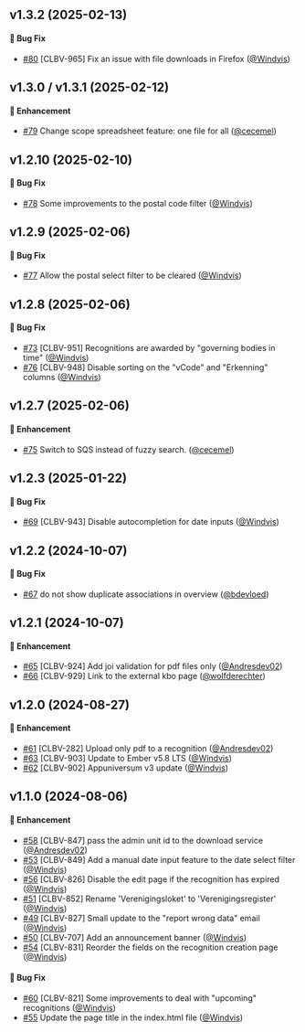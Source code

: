 ## v1.3.2 (2025-02-13)

#### :bug: Bug Fix
* [#80](https://github.com/lblod/frontend-verenigingen-loket/pull/80) [CLBV-965] Fix an issue with file downloads in Firefox ([@Windvis](https://github.com/Windvis))

## v1.3.0 / v1.3.1 (2025-02-12)

#### :rocket: Enhancement
* [#79](https://github.com/lblod/frontend-verenigingen-loket/pull/79)  Change scope spreadsheet feature: one file for all ([@cecemel](https://github.com/cecemel))

## v1.2.10 (2025-02-10)

#### :bug: Bug Fix
* [#78](https://github.com/lblod/frontend-verenigingen-loket/pull/78) Some improvements to the postal code filter ([@Windvis](https://github.com/Windvis))

## v1.2.9 (2025-02-06)
#### :bug: Bug Fix
* [#77](https://github.com/lblod/frontend-verenigingen-loket/pull/77) Allow the postal select filter to be cleared ([@Windvis](https://github.com/Windvis))

## v1.2.8 (2025-02-06)
#### :bug: Bug Fix
* [#73](https://github.com/lblod/frontend-verenigingen-loket/pull/73) [CLBV-951] Recognitions are awarded by "governing bodies in time" ([@Windvis](https://github.com/Windvis))
* [#76](https://github.com/lblod/frontend-verenigingen-loket/pull/76) [CLBV-948] Disable sorting on the "vCode" and "Erkenning" columns  ([@Windvis](https://github.com/Windvis))

## v1.2.7 (2025-02-06)
#### :rocket: Enhancement
* [#75](https://github.com/lblod/frontend-verenigingen-loket/pull/75)  Switch to SQS instead of fuzzy search. ([@cecemel](https://github.com/cecemel))

## v1.2.3 (2025-01-22)

#### :bug: Bug Fix
* [#69](https://github.com/lblod/frontend-verenigingen-loket/pull/69) [CLBV-943] Disable autocompletion for date inputs ([@Windvis](https://github.com/Windvis))

## v1.2.2 (2024-10-07)

#### :bug: Bug Fix
* [#67](https://github.com/lblod/frontend-verenigingen-loket/pull/67) do not show duplicate associations in overview ([@bdevloed](https://github.com/bdevloed))

## v1.2.1 (2024-10-07)

#### :rocket: Enhancement
* [#65](https://github.com/lblod/frontend-verenigingen-loket/pull/65) [CLBV-924] Add joi validation for pdf files only ([@Andresdev02](https://github.com/Andresdev02))
* [#66](https://github.com/lblod/frontend-verenigingen-loket/pull/66) [CLBV-929] Link to the external kbo page ([@wolfderechter](https://github.com/wolfderechter))

## v1.2.0 (2024-08-27)

#### :rocket: Enhancement
* [#61](https://github.com/lblod/frontend-verenigingen-loket/pull/61) [CLBV-282] Upload only pdf to a recognition ([@Andresdev02](https://github.com/Andresdev02))
* [#63](https://github.com/lblod/frontend-verenigingen-loket/pull/63) [CLBV-903] Update to Ember v5.8 LTS ([@Windvis](https://github.com/Windvis))
* [#62](https://github.com/lblod/frontend-verenigingen-loket/pull/62) [CLBV-902] Appuniversum v3 update ([@Windvis](https://github.com/Windvis))

## v1.1.0 (2024-08-06)

#### :rocket: Enhancement
* [#58](https://github.com/lblod/frontend-verenigingen-loket/pull/58) [CLBV-847] pass the admin unit id to the download service ([@Andresdev02](https://github.com/Andresdev02))
* [#53](https://github.com/lblod/frontend-verenigingen-loket/pull/53) [CLBV-849] Add a manual date input feature to the date select filter ([@Windvis](https://github.com/Windvis))
* [#56](https://github.com/lblod/frontend-verenigingen-loket/pull/56) [CLBV-826] Disable the edit page if the recognition has expired ([@Windvis](https://github.com/Windvis))
* [#51](https://github.com/lblod/frontend-verenigingen-loket/pull/51) [CLBV-852] Rename 'Verenigingsloket' to 'Verenigingsregister' ([@Windvis](https://github.com/Windvis))
* [#49](https://github.com/lblod/frontend-verenigingen-loket/pull/49) [CLBV-827] Small update to the "report wrong data" email  ([@Windvis](https://github.com/Windvis))
* [#50](https://github.com/lblod/frontend-verenigingen-loket/pull/50) [CLBV-707] Add an announcement banner ([@Windvis](https://github.com/Windvis))
* [#54](https://github.com/lblod/frontend-verenigingen-loket/pull/54) [CLBV-831] Reorder the fields on the recognition creation page ([@Windvis](https://github.com/Windvis))

#### :bug: Bug Fix
* [#60](https://github.com/lblod/frontend-verenigingen-loket/pull/60) [CLBV-821] Some improvements to deal with "upcoming" recognitions ([@Windvis](https://github.com/Windvis))
* [#55](https://github.com/lblod/frontend-verenigingen-loket/pull/55) Update the page title in the index.html file ([@Windvis](https://github.com/Windvis))
